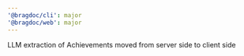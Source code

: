 ```yaml
---
'@bragdoc/cli': major
'@bragdoc/web': major
---
```


LLM extraction of Achievements moved from server side to client side

